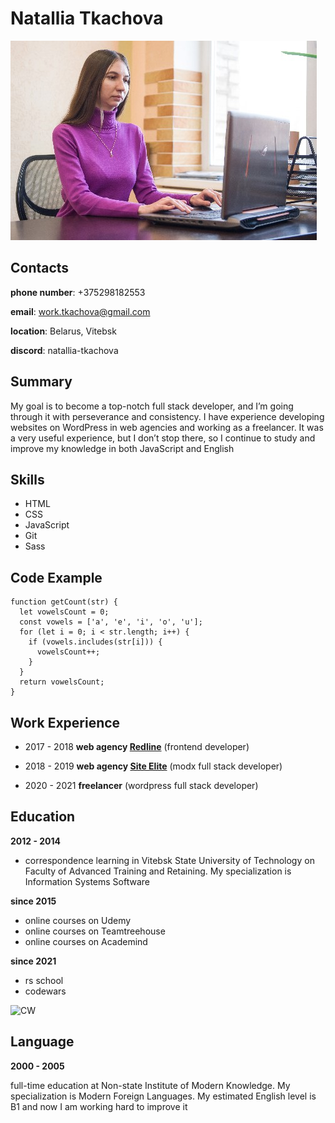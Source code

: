 # Natallia Tkachova

![Natallia Tkachova](natallia_tkachova.jpg "Natallia Tkachova")

## Contacts
**phone number**: +375298182553

**email**: work.tkachova@gmail.com

**location**: Belarus, Vitebsk

**discord**: natallia-tkachova

## Summary

My goal is to become a top-notch full stack developer, and I’m going through it with perseverance and consistency. I have experience developing websites on WordPress in web agencies and working as a freelancer. It was a very useful experience, but I don’t stop there, so I continue to study and improve my knowledge in both JavaScript and English

## Skills
* HTML
* CSS
* JavaScript
* Git
* Sass

## Code Example
```
function getCount(str) {
  let vowelsCount = 0;
  const vowels = ['a', 'e', 'i', 'o', 'u'];
  for (let i = 0; i < str.length; i++) {
    if (vowels.includes(str[i])) {
      vowelsCount++;
    }
  }
  return vowelsCount;
}
```
## Work Experience
* 2017 - 2018
**web agency [Redline](https://redline.by/)** (frontend developer)

* 2018 - 2019
**web agency [Site Elite](https://st-lt.ru/)** (modx full stack developer)

* 2020 - 2021
**freelancer** (wordpress full stack developer)

## Education
**2012 - 2014**
* correspondence learning in Vitebsk State University of Technology on Faculty of Advanced Training and Retaining. My specialization is Information Systems Software

**since 2015**

* online courses on Udemy
* online courses on Teamtreehouse
* online courses on Academind

**since 2021**

* rs school
* codewars 

<img alt="CW" src="https://www.codewars.com/users/natallia-tkachova/badges/large">

## Language
**2000 - 2005**

full-time education at Non-state Institute of Modern Knowledge. My specialization is Modern Foreign Languages. My estimated English level is B1 and now I am working hard to improve it
